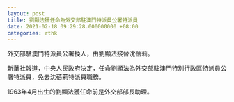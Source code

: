 ```yaml
---
layout: post
title: 劉顯法獲任命為外交部駐澳門特派員公署特派員
date: 2021-02-18 09:29:28.000000000 +08:00
categories: rthk
---
```


外交部駐澳門特派員公署換人，由劉顯法接替沈蓓莉。

新華社報道，中央人民政府決定，任命劉顯法為外交部駐澳門特別行政區特派員公署特派員，免去沈蓓莉特派員職務。

1963年4月出生的劉顯法獲任命前是外交部部長助理。

